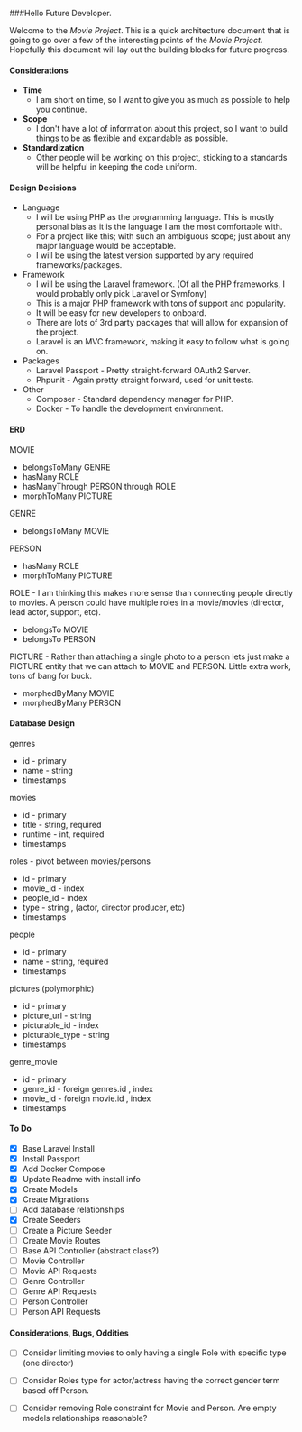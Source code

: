 ###Hello Future Developer.

Welcome to the _Movie Project_. This is a quick architecture document that is going to go over a few of the interesting points of the _Movie Project_. Hopefully this document will lay out the building blocks for future progress.

#### Considerations
* **Time** 
  * I am short on time, so I want to give you as much as possible to help you continue.
* **Scope** 
  * I don't have a lot of information about this project, so I want to build things to be as flexible and expandable as possible.
* **Standardization**
  * Other people will be working on this project, sticking to a standards will be helpful in keeping the code uniform. 
    
#### Design Decisions
* Language
    * I will be using PHP as the programming language. This is mostly personal bias as it is the language I am the most comfortable with.
    * For a project like this; with such an ambiguous scope; just about any major language would be acceptable.
    * I will be using the latest version supported by any required frameworks/packages.
* Framework
    * I will be using the Laravel framework. (Of all the PHP frameworks, I would probably only pick Laravel or Symfony)
    * This is a major PHP framework with tons of support and popularity.
    * It will be easy for new developers to onboard.
    * There are lots of 3rd party packages that will allow for expansion of the project.
    * Laravel is an MVC framework, making it easy to follow what is going on.
* Packages
    * Laravel Passport - Pretty straight-forward OAuth2 Server.
    * Phpunit - Again pretty straight forward, used for unit tests.
* Other
    * Composer - Standard dependency manager for PHP.
    * Docker - To handle the development environment.

#### ERD

MOVIE
  * belongsToMany GENRE
  * hasMany ROLE
  * hasManyThrough PERSON through ROLE
  * morphToMany PICTURE
    
GENRE
  * belongsToMany MOVIE

PERSON
  * hasMany ROLE
  * morphToMany PICTURE

ROLE - I am thinking this makes more sense than connecting people directly to movies. A person could have multiple roles in a movie/movies (director, lead actor, support, etc).
  * belongsTo MOVIE
  * belongsTo PERSON
    
PICTURE - Rather than attaching a single photo to a person lets just make a PICTURE entity that we can attach to MOVIE and PERSON. Little extra work, tons of bang for buck. 
  * morphedByMany MOVIE
  * morphedByMany PERSON

#### Database Design

genres
* id - primary
* name - string
* timestamps

movies
* id - primary
* title - string, required
* runtime - int, required
* timestamps

roles - pivot between movies/persons
* id - primary
* movie_id - index
* people_id - index
* type - string , (actor, director producer, etc)
* timestamps

people
* id - primary
* name - string, required
* timestamps

pictures (polymorphic)
* id - primary
* picture_url - string 
* picturable_id - index
* picturable_type - string
* timestamps

genre_movie
* id - primary
* genre_id - foreign genres.id , index
* movie_id - foreign movie.id , index
* timestamps


#### To Do
- [x] Base Laravel Install
- [x] Install Passport
- [x] Add Docker Compose
- [x] Update Readme with install info
- [x] Create Models
- [x] Create Migrations
- [ ] Add database relationships 
- [x] Create Seeders
- [ ] Create a Picture Seeder
- [ ] Create Movie Routes
- [ ] Base API Controller (abstract class?)  
- [ ] Movie Controller
- [ ] Movie API Requests
- [ ] Genre Controller
- [ ] Genre API Requests
- [ ] Person Controller
- [ ] Person API Requests
  
#### Considerations, Bugs, Oddities
- [ ] Consider limiting movies to only having a single Role with specific type (one director)
- [ ] Consider Roles type for actor/actress having the correct gender term based off Person.
- [ ] Consider removing Role constraint for Movie and Person. Are empty models relationships reasonable?

 




